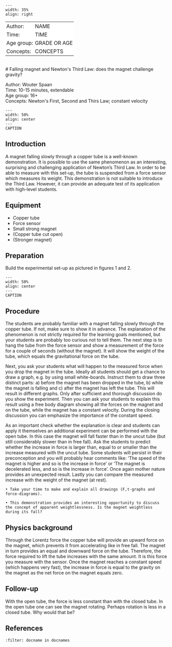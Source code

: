 

<div style="clear: both;">

```{figure} ../../figures/ready.png
---
width: 35%
align: right
```

</div>

<table style="width: 100%; border-collapse: collapse; border: none;">
    <tr style="background-color: white;"> 
        <td style="text-align: left; padding: 3px; border: none;">Author:</td>
        <td style="text-align: left; padding: 3px; border: none;">NAME</td>
    </tr>
    <tr style="background-color: white;">
        <td style="text-align: left; padding: 3px; border: none;">Time:</td>
        <td style="text-align: left; padding: 3px; border: none;">TIME</td>
    </tr>
    <tr style="background-color: white;">
        <td style="text-align: left; padding: 3px; border: none;">Age group:</td>
        <td style="text-align: left; padding: 3px; border: none;">GRADE OR AGE</td>
    </tr>
    <tr style="background-color: white;">
        <td style="text-align: left; padding: 3px; border: none;">Concepts:</td>
        <td style="text-align: left; padding: 3px; border: none;">CONCEPTS</td>
    </tr>
</table><br>
# Falling magnet and Newton's Third Law: does the magnet challenge gravity?

Author: Wouter Spaan\
Time:	10-15 minutes, extendable\
Age group: 16+\
Concepts:	Newton's First, Second and Thirs Law; constant velocity

```{figure} demo16_figure1.jpg
---
width: 50%
align: center
---
CAPTION
```

## Introduction
A magnet falling slowly through a copper tube is a well-known demonstration. It is possible to use the same phenomenon as an interesting, surprising and challenging application of Newton’s Third Law. In order to be able to measure with this set-up, the tube is suspended from a force sensor which measures its weight. This demonstration is not suitable to introduce the Third Law. However, it can provide an adequate test of its application with high-level students.

## Equipment
* Copper tube
* Force sensor
* Small strong magnet
* (Copper tube cut open)
* (Stronger magnet)

## Preparation
Build the experimental set-up as pictured in figures 1 and 2.

```{figure} demo16_figure2.jpg
---
width: 50%
align: center
---
CAPTION
```

## Procedure
The students are probably familiar with a magnet falling slowly through the copper tube. If not, make sure to show it in advance. The explanation of the phenomenon is not strictly required for the learning goals mentioned, but your students are probably too curious not to tell them. The next step is to hang the tube from the force sensor and show a measurement of the force for a couple of seconds (without the magnet). It will show the weight of the tube, which equals the gravitational force on the tube.

Next, you ask your students what will happen to the measured force when you drop the magnet in the tube. Ideally all students should get a chance to draw a graph, e.g. by using small white-boards. Instruct them to draw three distinct parts: a) before the magnet has been dropped in the tube, b) while the magnet is falling and c) after the magnet has left the tube. This will result in different graphs. Only after sufficient and thorough discussion do you show the experiment. Then you can ask your students to explain this result using a free body diagram showing all the forces on the magnet and on the tube, while the magnet has a constant velocity. During the closing discussion you can emphasize the importance of the constant speed.

As an important check whether the explanation is clear and students can apply it themselves an additional experiment can be performed with the open tube. In this case the magnet will fall faster than in the uncut tube (but still considerably slower than in free fall). Ask the students to predict whether the increase in force is larger than, equal to or smaller than the increase measured with the uncut tube. Some students will persist in their preconception and you will probably hear comments like: ‘The speed of the magnet is higher and so is the increase in force’ or ‘The magnet is decelerated less, and so is the increase in force’. Once again mother nature provides an unexpected result. Lastly you can compare the measured increase with the weight of the magnet (at rest).

```{tip}
• Take your time to make and explain all drawings (F,t-graphs and force-diagrams).

• This demonstration provides an interesting opportunity to discuss the concept of apparent weightlessness. Is the magnet weightless during its fall?

```

## Physics background
Through the Lorentz force the copper tube will provide an upward force on the magnet, which prevents it from accelerating like in free fall. The magnet in turn provides an equal and downward force on the tube. Therefore, the force required to lift the tube increases with the same amount. It is this force you measure with the sensor. Once the magnet reaches a constant speed (which happens very fast), the increase in force is equal to the gravity on the magnet as the net force on the magnet equals zero.

## Follow-up
With the open tube, the force is less constant than with the closed tube. In the open tube one can see the magnet rotating. Perhaps rotation is less in a closed tube. Why would that be?

## References
```{bibliography}
:filter: docname in docnames
```